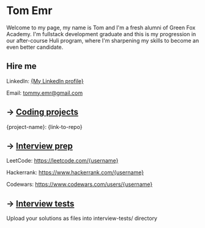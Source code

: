 # Tom Emr

Welcome to my page, my name is Tom and I'm a fresh alumni of Green Fox Academy. I'm fullstack development graduate and this is my progression in our after-course Huli program, where I'm sharpening my skills to become an even better candidate.

## Hire me
LinkedIn: [{My LinkedIn profile}](https://www.linkedin.com/in/tomáš-emr-8q5w2e0/)

Email: tommy.emr@gmail.com

## &rarr; [Coding projects](https://github.com/green-fox-academy/definitions/tree/master/project-phase/huli/coding-projects)
{project-name}: {link-to-repo}

## &rarr; [Interview prep](https://github.com/green-fox-academy/teaching-materials/tree/master/interview)
LeetCode: https://leetcode.com/{username}

Hackerrank: https://www.hackerrank.com/{username}

Codewars: https://www.codewars.com/users/{username}

## &rarr; [Interview tests](https://github.com/green-fox-academy/teaching-materials/tree/master/project-phase/tech-interview-tests)
Upload your solutions as files into interview-tests/ directory


